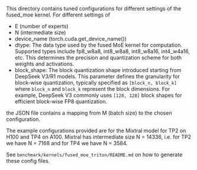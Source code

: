 This directory contains tuned configurations for different settings of the fused_moe kernel.
For different settings of
- E (number of experts)
- N (intermediate size)
- device_name (torch.cuda.get_device_name())
- dtype: The data type used by the fused MoE kernel for computation. Supported types include fp8_w8a8, int8_w8a8, int8_w8a16, int4_w4a16, etc. This determines the precision and quantization scheme for both weights and activations.
- block_shape: The block quantization shape introduced starting from DeepSeek V3/R1 models. This parameter defines the granularity for block-wise quantization, typically specified as `[block_n, block_k]` where `block_n` and `block_k` represent the block dimensions. For example, DeepSeek V3 commonly uses `[128, 128]` block shapes for efficient block-wise FP8 quantization.

the JSON file contains a mapping from M (batch size) to the chosen configuration.

The example configurations provided are for the Mixtral model for TP2 on H100
and TP4 on A100. Mixtral has intermediate size N = 14336, i.e. for TP2 we have
N = 7168 and for TP4 we have N = 3584.

See `benchmark/kernels/fused_moe_triton/README.md` on how to generate these config files.
